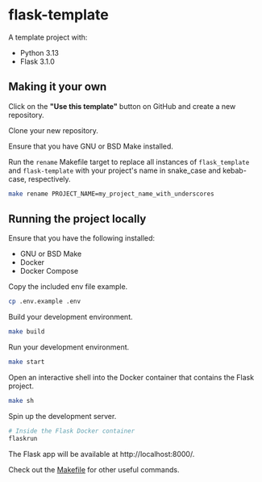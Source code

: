 # flask-template

A template project with:

- Python 3.13
- Flask 3.1.0

## Making it your own

Click on the **"Use this template"** button on GitHub and create a new repository.

Clone your new repository.

Ensure that you have GNU or BSD Make installed.

Run the `rename` Makefile target to replace all instances of `flask_template` and `flask-template` with your project's name in snake_case and kebab-case, respectively.

```bash
make rename PROJECT_NAME=my_project_name_with_underscores
```

## Running the project locally

Ensure that you have the following installed:

- GNU or BSD Make
- Docker
- Docker Compose

Copy the included env file example.

```bash
cp .env.example .env
```

Build your development environment.

```bash
make build
```

Run your development environment.

```bash
make start
```

Open an interactive shell into the Docker container that contains the Flask project.

```bash
make sh
```
Spin up the development server.

```bash
# Inside the Flask Docker container
flaskrun
```

The Flask app will be available at http://localhost:8000/.

Check out the [Makefile](Makefile) for other useful commands.
